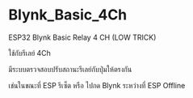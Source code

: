 # Blynk_Basic_4Ch
ESP32 Blynk Basic Relay 4 CH (LOW TRICK)


ใช้กับรีเลย์ 4Ch

มีระบบตรวจสอบปรับสถานะรีเลย์กับปุ่มให้ตรงกัน

เช่นในขณะที่ ESP รีเซ็ต หรือ ไปกด Blynk ระหว่างที่ ESP Offline
